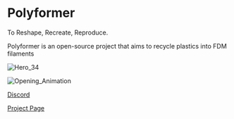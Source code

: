 # Polyformer
To Reshape, Recreate, Reproduce.

Polyformer is an open-source project that aims to recycle plastics into FDM filaments

![Hero_34](https://user-images.githubusercontent.com/55605342/166126684-d6c5657a-c4c1-4474-a20b-533af1ea221a.jpg)

![Opening_Animation](https://user-images.githubusercontent.com/55605342/166126930-5d5abba3-b2b6-4b1d-a24c-88fefb967e6e.gif)




[Discord](https://discord.gg/sPX745cn4s)

[Project Page](http://www.reiten.design/polyformer)
